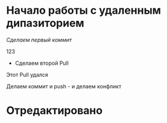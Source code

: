 # Начало работы с удаленным дипазиторием
*Сделаем первый коммит*

123
* Сделаем второй  Pull

Этот Pull удался

Делаем коммит и push - и делаем конфликт
# Отредактировано
